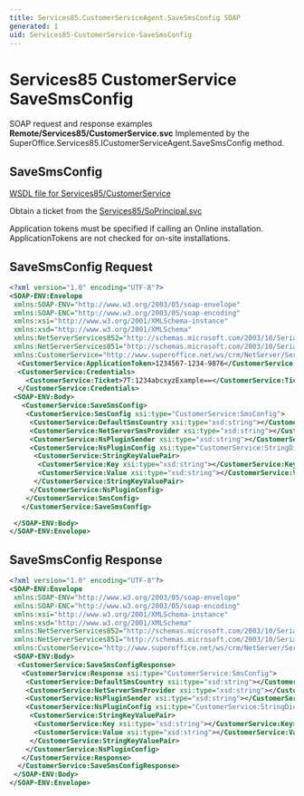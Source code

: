 ```yaml
---
title: Services85.CustomerServiceAgent.SaveSmsConfig SOAP
generated: 1
uid: Services85-CustomerService-SaveSmsConfig
---
```


# Services85 CustomerService SaveSmsConfig

SOAP request and response examples **Remote/Services85/CustomerService.svc**
Implemented by the <see cref="M:SuperOffice.Services85.ICustomerServiceAgent.SaveSmsConfig">SuperOffice.Services85.ICustomerServiceAgent.SaveSmsConfig</see> method.

## SaveSmsConfig

[WSDL file for Services85/CustomerService](../Services85-CustomerService.md)

Obtain a ticket from the [Services85/SoPrincipal.svc](../SoPrincipal/index.md)

Application tokens must be specified if calling an Online installation. ApplicationTokens are not checked for on-site installations.

## SaveSmsConfig Request

```xml
<?xml version="1.0" encoding="UTF-8"?>
<SOAP-ENV:Envelope
 xmlns:SOAP-ENV="http://www.w3.org/2003/05/soap-envelope"
 xmlns:SOAP-ENC="http://www.w3.org/2003/05/soap-encoding"
 xmlns:xsi="http://www.w3.org/2001/XMLSchema-instance"
 xmlns:xsd="http://www.w3.org/2001/XMLSchema"
 xmlns:NetServerServices852="http://schemas.microsoft.com/2003/10/Serialization/Arrays"
 xmlns:NetServerServices851="http://schemas.microsoft.com/2003/10/Serialization/"
 xmlns:CustomerService="http://www.superoffice.net/ws/crm/NetServer/Services85">
  <CustomerService:ApplicationToken>1234567-1234-9876</CustomerService:ApplicationToken>
  <CustomerService:Credentials>
    <CustomerService:Ticket>7T:1234abcxyzExample==</CustomerService:Ticket>
  </CustomerService:Credentials>
 <SOAP-ENV:Body>
   <CustomerService:SaveSmsConfig>
    <CustomerService:SmsConfig xsi:type="CustomerService:SmsConfig">
     <CustomerService:DefaultSmsCountry xsi:type="xsd:string"></CustomerService:DefaultSmsCountry>
     <CustomerService:NetServerSmsProvider xsi:type="xsd:string"></CustomerService:NetServerSmsProvider>
     <CustomerService:NsPluginSender xsi:type="xsd:string"></CustomerService:NsPluginSender>
     <CustomerService:NsPluginConfig xsi:type="CustomerService:StringDictionary">
      <CustomerService:StringKeyValuePair>
       <CustomerService:Key xsi:type="xsd:string"></CustomerService:Key>
       <CustomerService:Value xsi:type="xsd:string"></CustomerService:Value>
      </CustomerService:StringKeyValuePair>
     </CustomerService:NsPluginConfig>
    </CustomerService:SmsConfig>
   </CustomerService:SaveSmsConfig>

 </SOAP-ENV:Body>
</SOAP-ENV:Envelope>

```

## SaveSmsConfig Response

```xml
<?xml version="1.0" encoding="UTF-8"?>
<SOAP-ENV:Envelope
 xmlns:SOAP-ENV="http://www.w3.org/2003/05/soap-envelope"
 xmlns:SOAP-ENC="http://www.w3.org/2003/05/soap-encoding"
 xmlns:xsi="http://www.w3.org/2001/XMLSchema-instance"
 xmlns:xsd="http://www.w3.org/2001/XMLSchema"
 xmlns:NetServerServices852="http://schemas.microsoft.com/2003/10/Serialization/Arrays"
 xmlns:NetServerServices851="http://schemas.microsoft.com/2003/10/Serialization/"
 xmlns:CustomerService="http://www.superoffice.net/ws/crm/NetServer/Services85">
 <SOAP-ENV:Body>
  <CustomerService:SaveSmsConfigResponse>
   <CustomerService:Response xsi:type="CustomerService:SmsConfig">
    <CustomerService:DefaultSmsCountry xsi:type="xsd:string"></CustomerService:DefaultSmsCountry>
    <CustomerService:NetServerSmsProvider xsi:type="xsd:string"></CustomerService:NetServerSmsProvider>
    <CustomerService:NsPluginSender xsi:type="xsd:string"></CustomerService:NsPluginSender>
    <CustomerService:NsPluginConfig xsi:type="CustomerService:StringDictionary">
     <CustomerService:StringKeyValuePair>
      <CustomerService:Key xsi:type="xsd:string"></CustomerService:Key>
      <CustomerService:Value xsi:type="xsd:string"></CustomerService:Value>
     </CustomerService:StringKeyValuePair>
    </CustomerService:NsPluginConfig>
   </CustomerService:Response>
  </CustomerService:SaveSmsConfigResponse>
 </SOAP-ENV:Body>
</SOAP-ENV:Envelope>

```
